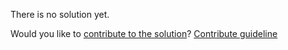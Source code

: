 
There is no solution yet.

Would you like to [contribute to the solution](https://github.com/BFEdev/BFE.dev-solutions/blob/main/design/create-an-editor_en.md)? [Contribute guideline](https://github.com/BFEdev/BFE.dev-solutions#how-to-contribute)
